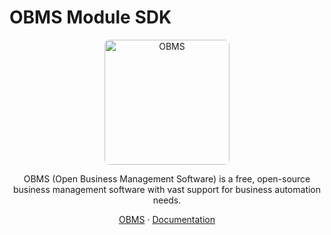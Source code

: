 # OBMS Module SDK

<p align="center">
  <a href="https://obms.one/">
    <img src="https://avatars.githubusercontent.com/u/199418496?s=200&v=4" alt="OBMS" width="200" height="200" style="border-radius: 8px">
  </a>
</p>

<p align="center">
  OBMS (Open Business Management Software) is a free, open-source business management software with vast support for business automation needs.
</p>

<p align="center">
  <a href="https://obms.one/">OBMS</a>
  ·
  <a href="https://docs.obms.one/">Documentation</a>
</p>
